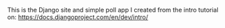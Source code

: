 This is the Django site and simple poll app I created from the intro tutorial on: https://docs.djangoproject.com/en/dev/intro/
